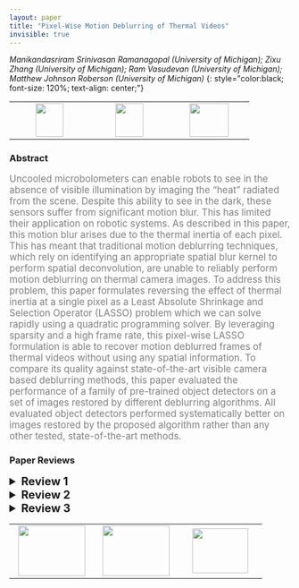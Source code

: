 ```yaml
---
layout: paper
title: "Pixel-Wise Motion Deblurring of Thermal Videos"
invisible: true
---
```

*Manikandasriram Srinivasan Ramanagopal (University of Michigan); Zixu Zhang (University of Michigan); Ram Vasudevan (University of Michigan); Matthew Johnson Roberson (University of Michigan)*
{: style="color:black; font-size: 120%; text-align: center;"}

<table width="30%"> <tr>
<td style="width: 20%; text-align: center;"><a href="1238"><img src="{{ site.baseurl }}/images/paper_link.png"
width = "50"  height = "60"/> </a> </td>

<td style="width: 20%; text-align: center;"><a href="https://fcav.engin.umich.edu/papers/pixelwise-deblurring"><img src="{{ site.baseurl }}/images/website_link.png"
width = "50"  height = "60"/> </a> </td>

<td style="width: 20%; text-align: center;"><a href="nan"><img src="{{ site.baseurl }}/images/pheedloop_link.png"
width = "70"  height = "60"/> </a> </td>

</tr></table>

### Abstract
<html><p style="color:gray; font-size: 120%; text-align: justified;">
Uncooled microbolometers can enable robots to see in the absence of visible illumination by imaging the “heat” radiated from the scene. Despite this ability to see in the dark, these sensors suffer from significant motion blur. This has limited
their application on robotic systems. As described in this paper, this motion blur arises due to the thermal inertia of each pixel. This has meant that traditional motion deblurring techniques, which rely on identifying an appropriate spatial blur kernel to perform spatial deconvolution, are unable to reliably perform
motion deblurring on thermal camera images. To address this problem, this paper formulates reversing the effect of thermal inertia at a single pixel as a Least Absolute Shrinkage and Selection Operator (LASSO) problem which we can solve rapidly using a quadratic programming solver. By leveraging sparsity and
a high frame rate, this pixel-wise LASSO formulation is able to recover motion deblurred frames of thermal videos without using any spatial information. To compare its quality against state-of-the-art visible camera based deblurring methods, this paper evaluated the performance of a family of pre-trained object detectors on a set of images restored by different deblurring algorithms.
All evaluated object detectors performed systematically better on images restored by the proposed algorithm rather than any other tested, state-of-the-art methods.
</p></html>

### Paper Reviews
<details><summary style="font-size:20px;"><b> Review 1</b></summary>
<p style="color:gray; font-size: 120%; text-align: justified;">
The paper makes a significant novel contribution in my opinion; it is well-written and well-presented, and the maths is consistent. There are some minor comments below to improve the latter. I don’t have major criticism, but I wanted to point out the use of the term hysteresis: I am not convinced that hysteresis is the right term to describe the main phenomenon underlying the blur in thermal images... How about "thermal inertia" or the like? See for instance https://en.wikipedia.org/wiki/Hysteresis . To quote: “…where there are different values of one variable depending on the direction of change of another variable…” and: “Systems with hysteresis are nonlinear, and can be mathematically challenging to model”. All of these characteristics of hysteresis are decisively not the case here. I don’t want to appear as a nit-picker, but I think this will be a core reference for the thermal deblurring papers to come, which makes correct use of terminology all the more essential.Here are some smaller points for improvement:- Please introduce the LASSO acronym in the abstract.- substrate -> substrate- Please define the indicator function in (12).- Eqn. (12): it would be good to say that this is simply a piece-wise constant signal with K_n equal-length intervals already here to give the reader easier access to the maths employed and the intuition behind it.
</p> </details>

<details><summary style="font-size:20px;"><b> Review 2</b></summary>
<p style="color:gray; font-size: 120%; text-align: justified;">
The paper is well written, original and with a clear theoretical contribution that translates into significant results.Experiments compare the proposed method against five deblurring methods in the state of the art, including learning-based methods, and the proposed method outperforms them in the metrics utilized: visual quality and the output of an object detector.Other comments:- Some symbols are not always explained. Example: function II(x) in Eq (12) or (14b) is not introduced- The absence of ground truth is not desirable. It would be beneficial to try to devise and use image quality metrics for thermal cameras, similar in spirit to the ones developed for natural images (SSIM, etc.). Relying on the results of a pre-trained object detector to justify that the method is better is not the most satisfying approach.- There is a gap in the content of the text at the end of Section 1, when the organization of the paper is introduced.- "...every A satisfying (11) ..." -> strictly speaking A does not appear in (11). Maybe the authors refer to another equation, such as (16)-(17). This reference to "A satisfying (11)" appears also in  Section IV.- It is difficult to see the 11 ms in Fig. 3.- In the conclusion, the last sentence about "the blur in thermal cameras can be explained by a fixed kernel that can be estimated..." needs to be revised, since it is not illustrated in the paper: Sections 3 and 4 do not talk about the kernel, and Section 5 does not plot any kernel. So, what kernel are the authors referring to?- References need to be revised: the acronyms are not capitalized and sometimes the publication venue is missing [32].Suggestions:- Section 1 could be split into introduction (& contributions) and the related work.- I think it would be nice to mention in the introduction that the linear system of equations arises from discretizing at high rate a differential equation that models the thermal image formation process.- The introduction of the method in Eq. (12) could benefit from using an easier to follow description, such as "we consider the class of signals given by piecewise constant functions...". This appears much later in the text (Assumption 1). I also suggest to include the clarification in Folland's book: that the chosen class of functions is dense in L1 in the L1 metric. I think it makes it easier to follow.- Why not use (continuous) piecewise linear functions for a better approximation?- Please include units whenever possible, e.g., standard deviation 0.5 (Celsius?).- It would be nice to show some sensitivity analysis, to show how the algorithm behaves as its main parameter are changed.
</p> </details>

<details><summary style="font-size:20px;"><b> Review 3</b></summary>
<p style="color:gray; font-size: 120%; text-align: justified;">
The paper is well reasoned and presents an interesting approach to forming and solving the linear set of equations to deblur microbolometer images using temporal filtering.  I have a few points that would greatly improve the readability and connection to time series analysis.1) Hysteresis is used incorrectly throughout the paper, and should be removed.  The authors are not modeling hysteresis in any way, but instead simple transient response of the pixel sensor. This is highly confusing and unnecessary, just replace hysteresis with transient response everywhere.  2) It should be noted that the dataset is using static cameras with moving objects, and that the background, a large proportion of the image in all scenes presented, is at steady state such that no deblurring is required.  This is why the sparsity arguments work, and makes the method extremely time-consuming and problematic for the stated application of robotics.  If every pixel in the image is affected by transients, does the problem become overly computationally complex?3.  It is clear that both temporal and spatial effects should be corrupting each pixel, as the underlying signal from a motion blurred pixel is driven by the source at each timestep, and that source moves to an adjacent pixel at the next time step.  The authors conclusions should be that the temporal effect outweighs the spatial effect, not that their model is correct.  As such, it seems the authors overstate their conclusions in the intro and results, and more performance improvement may be possible if a spatial regularization was also included in solving the resulting source intensity problem over the image.4) Finally, the authors over-complicate the presentation of multiple standard components in their formulation, choosing to derive or define without connecting to well established methods in signal processing and linear systems.  For example, Equation 2 is simply a particular form of numerical integration (ZOH), which could easily be done any number of ways. 
</p> </details>

<table width="100%"><tr><td style="width: 30%; text-align: center;"><a href="{{ site.baseurl }}/program/papers/21"> <img src="{{ site.baseurl }}/images/previous_icon.png" width = "120"  height = "90"/> </a> </td>

<td style="width: 30%; text-align: center;"><a href="{{ site.baseurl }}/program/papers"> <img src="{{ site.baseurl }}/images/overview_icon.png" width = "120"  height = "90"/> </a> </td> 

<td style="width: 30%; text-align: center;"><a href="{{ site.baseurl }}/program/papers/23"> <img src="{{ site.baseurl }}/images/next_icon.png" width = "100"  height = "80"/> </a> </td> 

</tr></table>

